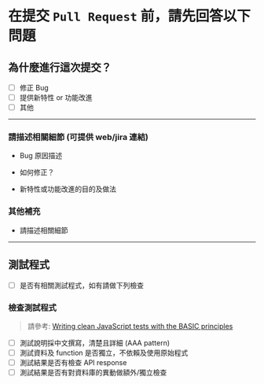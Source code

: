 # 在提交 `Pull Request` 前，請先回答以下問題

## 為什麼進行這次提交？

- [ ] 修正 Bug
- [ ] 提供新特性 or 功能改進
- [ ] 其他

---

### 請描述相關細節 (可提供 web/jira 連結)

- Bug 原因描述

- 如何修正？

- 新特性或功能改進的目的及做法

### 其他補充

- 請描述相關細節

___
## 測試程式
- [ ] 是否有相關測試程式，如有請做下列檢查

### 檢查測試程式 
> 請參考: [Writing clean JavaScript tests with the BASIC principles](https://yonigoldberg.medium.com/fighting-javascript-tests-complexity-with-the-basic-principles-87b7622eac9a)
- [ ] 測試說明採中文撰寫，清楚且詳細 (AAA pattern)
- [ ] 測試資料及 function 是否獨立，不依賴及使用原始程式
- [ ] 測試結果是否有檢查 API response
- [ ] 測試結果是否有對資料庫的異動做額外/獨立檢查
